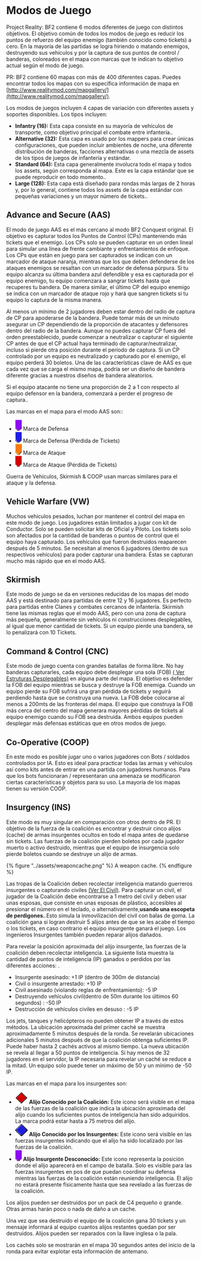 # Modos de Juego

Project Reality: BF2 contiene 6 modos diferentes de juego con distintos objetivos. El objetivo común de todos los modos de juego es reducir los puntos de refuerzo del equipo enemigo \(también conocido como tickets\) a cero. En la mayoría de las partidas se logra hiriendo o matando enemigos, destruyendo sus vehículos y por la captura de sus puntos de control / banderas, coloreados en el mapa con marcas que te indican tu objetivo actual según el modo de juego.

PR: BF2 contiene 60 mapas con más de 400 diferentes capas. Puedes encontrar todos los mapas con su específica información de mapa en [http://www.realitymod.com/mapgallery/](http://www.realitymod.com/mapgallery/).

Los modos de juegos incluyen 4 capas de variación con diferentes assets y soportes disponibles. Los tipos incluyen:

* **Infantry  \(16\):** Esta capa consiste en su mayoría de vehículos de transporte, como objetivo principal el combate entre infantería..
* **Alternative \(32\):** Esta capa es usado por los mappers para crear únicas configuraciones, que pueden incluir ambientes de noche, una diferente distribución de banderas, facciones alternativas o una mezcla de assets de los tipos de juegos de infantería y estándar.
* **Standard \(64\):** Esta capa generalmente involucra todo el mapa y todos los assets, según corresponda al mapa. Este es la capa estándar que se puede reproducir en todo momento.. 
* **Large \(128\):** Esta capa está diseñado para rondas más largas de 2 horas y, por lo general, contiene todos los assets de la capa estándar con pequeñas variaciones y un mayor número de tickets..

## Advance and Secure \(AAS\)

El modo de juego AAS es el más cercano al modo BF2 Conquest original. El objetivo es capturar todos los Puntos de Control  \(CPs\) manteniendo más tickets que el enemigo. Los CPs solo se pueden capturar en un orden lineal para simular una línea de frente cambiante y enfrentamientos de enfoque. Los CPs que están en juego para ser capturados se indican con un marcador de ataque naranja, mientras que los que deben defenderse de los ataques enemigos se resaltan con un marcador de defensa púrpura. Si tu equipo alcanza su última bandera azul defendible y esa es capturada por el equipo enemigo, tu equipo comenzara a sangrar tickets hasta que recuperes tu bandera. De manera similar, el último CP del equipo enemigo se indica con un marcador de ataque rojo y hará que sangren tickets si tu equipo lo captura de la misma manera.

Al menos un mínimo de 2 jugadores deben estar dentro del radio de captura de CP para apoderarse de la bandera. Puede tomar más de un minuto asegurar un CP dependiendo de la proporción de atacantes y defensores dentro del radio de la bandera. Aunque no puedes capturar CP fuera del orden preestablecido, puede comenzar a neutralizar o capturar el siguiente CP antes de que el CP actual haya terminado de capturar/neutralizar, incluso si pierde otra posición durante el período de captura. Si un CP controlado por un equipo es neutralizado y capturado por el enemigo, el equipo perderá 30 boletos. Una de las características clave de AAS es que cada vez que se carga el mismo mapa, podría ser un diseño de bandera diferente gracias a nuestros diseños de bandera aleatorios.

Si el equipo atacante no tiene una proporción de 2 a 1 con respecto al equipo defensor en la bandera, comenzará a perder el progreso de captura..

Las marcas en el mapa para el modo AAS son::

* ![](../assets/defend.png) Marca de Defensa
* ![](../assets/defend%20bleed.png) Marca de Defensa \(Pérdida de Tickets\) 
* ![](../assets/attack_bleed.png) Marca de Ataque 
* ![](../assets/attack.png) Marca de Ataque  \(Pérdida de Tickets\)

Guerra de Vehículos, Skirmish & COOP usan marcas similares para el ataque y la defensa.

## Vehicle Warfare \(VW\)

Muchos vehículos pesados, luchan por mantener el control del mapa en este modo de juego. Los jugadores están limitados a jugar con kit de Conductor. Solo se pueden solicitar kits de Oficial y Piloto. Los tickets solo son afectados por la cantidad de banderas o puntos de control que el equipo haya capturado. Los vehículos que fueron destruidos reaparecen después de 5 minutos. Se necesitan al menos 6 jugadores (dentro de sus respectivos vehículos) para poder capturar una bandera. Éstas se capturan mucho más rápido que en el modo AAS.

## Skirmish

Este modo de juego se da en versiones reducidas de los mapas del modo AAS y está destinado para partidas de entre 12 y 16 jugadores. Es perfecto para partidas entre Clanes y combates cercanos de infantería. Skirmish tiene las mismas reglas que el modo AAS, pero con una zona de captura más pequeña, generalmente sin vehículos ni construcciones desplegables, al igual que menor cantidad de tickets. Si un equipo pierde una bandera, se lo penalizará con 10 Tickets.

## Command & Control \(CNC\)

Este modo de juego cuenta con  grandes batallas de forma libre. No hay banderas capturarles, cada equipo debe desplegar una sola  \(FOB\) [\( Ver Estruturas Desplegables\)](the_squad_leader.md#deployable-structures)  en alguna parte del mapa. El objetivo es defender la FOB del equipo mientras se busca y destruye la FOB enemiga. Cuando un equipo pierde su FOB sufrirá una gran pérdida de tickets y seguirá perdiendo hasta que se construya una nueva. La FOB debe colocarse al menos a 200mts de las fronteras del mapa. El equipo que construya la FOB más cerca del centro del mapa generara mayores pérdidas de tickets al equipo enemigo cuando su FOB sea destruida. Ambos equipos pueden desplegar más defensas estáticas que en otros modos de juego.

## Co-Operative \(COOP\)

En este modo es posible jugar uno o varios jugadores con Bots / soldados controlados por IA. Esto es ideal para practicar todas las armas y vehículos así como kits antes de entrar en una partida con jugadores humanos. Para que los bots funcionaran / representaran una amenaza se modificaron ciertas características y objetos para  su uso. La mayoría de los mapas tienen su versión COOP.

## Insurgency \(INS\)

Este modo es muy singular en comparación con otros dentro de PR. El objetivo de la fuerza de la coalición es encontrar y destruir cinco alijos \(cache\) de armas insurgentes ocultos en todo el mapa antes de quedarse sin tickets. Las fuerzas de la coalición pierden boletos por cada jugador muerto o activo destruido, mientras que el equipo de insurgencia solo pierde boletos cuando se destruye un alijo de armas.

{% figure "../assets/weaponcache.png" %}
A weapon cache.
{% endfigure %}

Las tropas de la Coalición deben recolectar inteligencia matando guerreros insurgentes o capturando civiles [\(Ver El Civil\)](the_civilian.md).
Para capturar un civil, el jugador de la Coalición debe encontrarse a 1 metro del civil y deben usar unas esposas, que consiste en unas esposas de plástico, accesibles al presionar el número en el teclado, o alternativamente,**usando una escopeta de perdigones.**.Esto simula la inmovilización del civil con balas de goma. La coalición gana si logran destruir 5 alijos antes de que se les acabe el tiempo o los tickets, en caso contrario el equipo insurgente ganará el juego. Los ingenieros Insurgentes también pueden reparar alijos dañados.

Para revelar la posición aproximada del alijo insurgente, las fuerzas de la coalición deben recolectar inteligencia. La siguiente lista muestra la cantidad de puntos de inteligencia \(IP\) ganados o perdidos por las diferentes acciones: .

* Insurgente asesinado: +1 IP \(dentro de 300m de distancia\)
* Civil o insurgente arrestado: +10 IP
* Civil asesinado \(violando reglas de enfrentamiento\): -5 IP
* Destruyendo vehículos civil\(dentro de 50m durante los últimos 60 segundos\) : -50 IP
* Destrucción de vehículos civiles en desuso : -5 IP

Los jets, tanques y helicópteros no pueden obtener IP a través de estos métodos. La ubicación aproximada del primer caché se muestra aproximadamente 5 minutos después de la ronda. Se revelarán ubicaciones adicionales 5 minutos después de que la coalición obtenga suficientes IP. Puede haber hasta 2 cachés activos al mismo tiempo. La nueva ubicación se revela al llegar a 50 puntos de inteligencia. Si hay menos de 32 jugadores en el servidor, la IP necesaria para revelar un caché se reduce a la mitad. Un equipo solo puede tener un máximo de 50 y un mínimo de -50 IP.

Las marcas en el  mapa para los insurgentes son:

* ![](../assets/cache.png) **Alijo Conocido por la Coalición:** Este icono será visible en el mapa de las fuerzas de la coalición que indica la ubicación aproximada del alijo cuando los suficientes puntos de inteligencia han sido adquiridos. La marca podrá estar hasta a 75 metros del alijo.
* ![](../assets/unknown%20weapon%20cache.png) **Alijo Conocido por los Insurgentes:** Este icono será visible en las fuerzas insurgentes indicando que el alijo ha sido localizado por las fuerzas de la coalición.
* ![](../assets/unknown%20cache.png) **Alijo Insurgente Desconocido:** Este icono representa la posición donde el alijo aparecerá en el campo de batalla. Solo es visible para las fuerzas insurgentes en pos de que puedan coordinar su defensa mientras las fuerzas de la coalición están reuniendo inteligencia. El alijo no estará presente físicamente hasta que sea revelado a las fuerzas de la coalición.

Los alijos pueden ser destruidos por un pack de C4 pequeño o grande. Otras armas harán poco o nada de daño a un cache.

Una vez que sea destruido el equipo de la coalición gana 30 tickets y un mensaje informará al equipo cuantos alijos restantes quedan por ser destruidos. Alijos pueden ser reparados con la llave inglesa o la pala.

Los cachés solo se mostrarán en el mapa 30 segundos antes del inicio de la ronda para evitar explotar esta información de antemano. 

